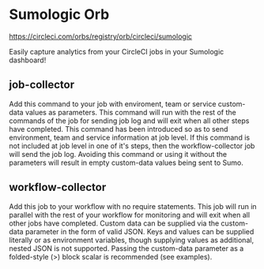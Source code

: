 # Sumologic Orb
https://circleci.com/orbs/registry/orb/circleci/sumologic

Easily capture analytics from your CircleCI jobs in your Sumologic dashboard!

## job-collector
Add this command to your job with enviroment, team or service custom-data values as parameters. This command will run with the rest of the commands of the job for sending job log and will exit when all other steps have completed. This command has been introduced so as to send environment, team and service information at job level. If this command is not included at job level in one of it's steps, then the workflow-collector job will send the job log. Avoiding this command or using it without the parameters will result in empty custom-data values being sent to Sumo. 

## workflow-collector
Add this job to your workflow with no require statements. This job will run in parallel with the rest of your workflow for monitoring and will exit when all other jobs have completed. Custom data can be supplied via the custom-data parameter in the form of valid JSON. Keys and values can be supplied literally or as environment variables, though supplying values as additional, nested JSON is not supported. Passing the custom-data parameter as a folded-style (>) block scalar is recommended (see examples).

